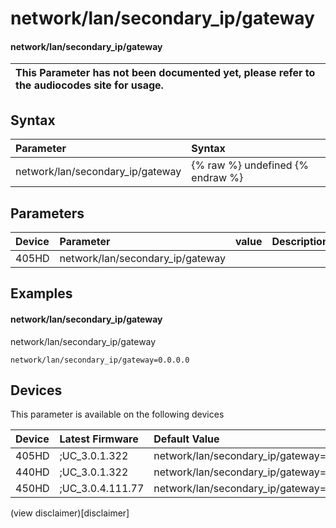 ﻿---
description: network/lan/secondary_ip/gateway
search:
    keywords: ['network','lan','secondary_ip','gateway']
---

# network/lan/secondary_ip/gateway

#### network/lan/secondary_ip/gateway


| This Parameter has not been documented yet, please refer to the audiocodes site for usage.  |
| :--- |

## Syntax
| Parameter | Syntax |
| :--- | :--- |
|network/lan/secondary_ip/gateway | {% raw %} undefined {% endraw %} |

## Parameters
|Device|Parameter|value|Description|
|:---|:---|:---|:---|
| 405HD | network/lan/secondary_ip/gateway |  |  |

## Examples
#### network/lan/secondary_ip/gateway

network/lan/secondary_ip/gateway

```
network/lan/secondary_ip/gateway=0.0.0.0
```

## Devices
This parameter is available on the following devices

| Device | Latest Firmware | Default Value |
|:---|:---|:---|
| 405HD | ;UC_3.0.1.322 | network/lan/secondary_ip/gateway=0.0.0.0 
| 440HD | ;UC_3.0.1.322 | network/lan/secondary_ip/gateway=0.0.0.0 
| 450HD | ;UC_3.0.4.111.77 | network/lan/secondary_ip/gateway=0.0.0.0 

(view disclaimer)[disclaimer]
